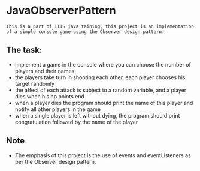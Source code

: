 # JavaObserverPattern

    This is a part of ITIS java taining, this project is an implementation of a simple console game using the Observer design pattern.

## The task:

-   implement a game in the console where you can choose the number of players and their names
  - the players take turn in shooting each other, each player chooses his target randomly
  - the affect of each attack is subject to a random variable, and a player dies when his hp points end
  - when a player dies the program should print the name of this player and notify all other players in the game
  - when a single player is left without dying, the program should print congratulation followed by the name of the player

## Note

-   The emphasis of this project is the use of events and eventListeners as per the Observer design pattern.